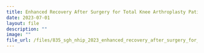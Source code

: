 ```yaml
---
title: Enhanced Recovery After Surgery for Total Knee Arthroplasty Patients
date: 2023-07-01
layout: file
description: ""
image: ""
file_url: /files/835_sgh_nhip_2023_enhanced_recovery_after_surgery_for_total_knee_arthroplasty_patients.pdf
---
```

